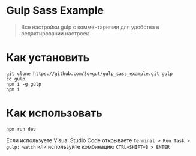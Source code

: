 # Gulp Sass Example

> Все настройки gulp с комментариями для удобства в редактировании настроек

# Как установить
```
git clone https://github.com/Sovgut/gulp_sass_example.git gulp
cd gulp
npm i -g gulp
npm i
```
# Как использовать
```
npm run dev
```
Если используете Visual Studio Code открываете ```Terminal > Run Task > gulp: watch```
или используйте комбинацию ```CTRL+SHIFT+B > ENTER```
